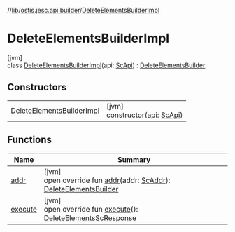 //[lib](../../../index.md)/[ostis.jesc.api.builder](../index.md)/[DeleteElementsBuilderImpl](index.md)

# DeleteElementsBuilderImpl

[jvm]\
class [DeleteElementsBuilderImpl](index.md)(api: [ScApi](../../ostis.jesc.api/-sc-api/index.md)) : [DeleteElementsBuilder](../-delete-elements-builder/index.md)

## Constructors

| | |
|---|---|
| [DeleteElementsBuilderImpl](-delete-elements-builder-impl.md) | [jvm]<br>constructor(api: [ScApi](../../ostis.jesc.api/-sc-api/index.md)) |

## Functions

| Name | Summary |
|---|---|
| [addr](addr.md) | [jvm]<br>open override fun [addr](addr.md)(addr: [ScAddr](../../ostis.jesc.client.model.addr/-sc-addr/index.md)): [DeleteElementsBuilder](../-delete-elements-builder/index.md) |
| [execute](execute.md) | [jvm]<br>open override fun [execute](execute.md)(): [DeleteElementsScResponse](../../ostis.jesc.client.model.response/-delete-elements-sc-response/index.md) |
